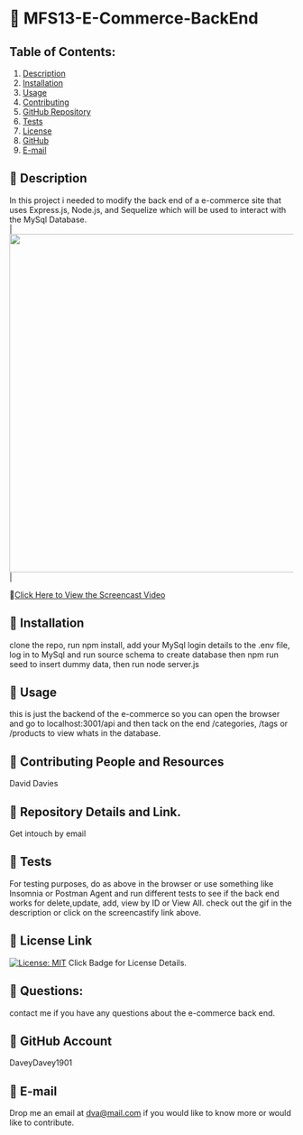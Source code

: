 # :small_orange_diamond: MFS13-E-Commerce-BackEnd
## Table of Contents:
  1. [Description](#Description) 
  2. [Installation](#Installation)
  3. [Usage](#Usage)  
  4. [Contributing](#Contributing-and-Resources)
  5. [GitHub Repository](#Repository-Details-Link)
  6. [Tests](#Tests)
  4. [License](#License-Link)
  7. [GitHub](#GitHub-Account)
  8. [E-mail](#E-mail)
## :small_blue_diamond: Description

In this project i needed to modify the back end of a  e-commerce site that uses Express.js, Node.js, and  Sequelize which will be used to interact with the MySql Database.   
|<img src="Assets\E-Commerce BackEnd.gif" width="600">| 


:file_folder:[Click Here to View the Screencast Video](https://watch.screencastify.com/v/TVB3py8kwLKk9ON1rW4z)

## :small_blue_diamond: Installation

clone the repo, run npm install, add your MySql login details to the .env file, log in to MySql and run source schema to create database then npm run seed to insert dummy data, then run node server.js

## :small_blue_diamond: Usage

this is just the backend of the e-commerce so you can open the browser and go to localhost:3001/api and then tack on the end /categories, /tags or /products to view whats in the database.

## :small_blue_diamond: Contributing People and Resources

David Davies

## :small_blue_diamond: Repository Details and Link.

Get intouch by email

## :small_blue_diamond: Tests

For testing purposes, do as above in the browser or use something like Insomnia or Postman Agent and run different tests to see if the back end works for delete,update, add, view by ID or View All. check out the gif in the description or click on the screencastify link above.

## :small_blue_diamond: License Link

[![License: MIT](https://img.shields.io/badge/License-MIT-yellow.svg)](https://opensource.org/licenses/MIT) Click Badge for License Details.



## :small_blue_diamond: Questions:

contact me if you have any questions about the e-commerce back end.

## :small_blue_diamond: GitHub Account

DaveyDavey1901

## :small_blue_diamond: E-mail

Drop me an email at dva@mail.com if you would like to know more or would like to contribute.
